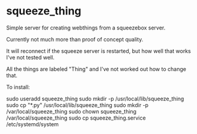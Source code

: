# squeeze_thing

Simple server for creating webthings from a squeezebox server.

Currently not much more than proof of concept quality.

It will reconnect if the squeeze server is restarted, but how well that works I've not tested well.

All the things are labeled "Thing" and I've not worked out how to change that.

To install:

sudo useradd squeeze_thing
sudo mkdir -p /usr/local/lib/squeeze_thing
sudo cp "*.py" /usr/local/lib/squeeze_thing
sudo mkdir -p /var/local/squeeze_thing
sudo chown squeeze_thing  /var/local/squeeze_thing
sudo cp squeeze_thing.service /etc/systemd/system
